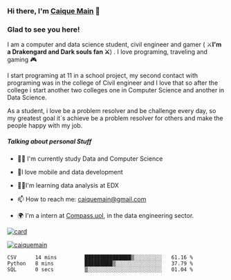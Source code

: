 ### Hi there, I'm [Caique Main](https://github.com/caiquemain) 👋



### Glad to see you here!

I am a computer and data science student, civil engineer and gamer ( :crossed_swords:**I'm a Drakengard and Dark souls fan :crossed_swords:**) . I love programing, traveling and  gaming :video_game:

I start programing at 11 in a school project, my second contact with programing was in the college of Civil engineer and I love that so after the college i start another two colleges one in Computer Science and another in Data Science.  

As a student, i love be a problem resolver and be challenge every day, so my greatest goal it`s achieve be a problem resolver for others and make the people happy with my job.

##### **Talking about personal Stuff** 

- :man_student: I'm currently study Data and Computer Science
- :black_heart:I love mobile and data development
- :man_technologist:I'm learning data analysis at EDX
- 📫 How to reach me: caiquemain@gmail.com
- :earth_africa: I'm a intern at [Compass.uol](https://compass.uol/), in the data engineering sector.

[![card](https://github-readme-stats.vercel.app/api?username=caiquemain&theme=highcontrast)](https://github.com/caiquemain/)



[![caiquemain](https://github-readme-stats.vercel.app/api/top-langs/?username=caiquemain&hide=html&layout=compact=true&theme=highcontrast)](https://github.com/caiquemain/)

<!--START_SECTION:waka-->

```text
CSV      14 mins         ███████████████▒░░░░░░░░░   61.16 %
Python   8 mins          █████████▒░░░░░░░░░░░░░░░   37.79 %
SQL      0 secs          ▒░░░░░░░░░░░░░░░░░░░░░░░░   01.04 %
```

<!--END_SECTION:waka-->









<!--
**caiquemain/caiquemain** is a ✨ _special_ ✨ repository because its `README.md` (this file) appears on your GitHub profile.

Here are some ideas to get you started:

- 🔭 I’m currently working on ...
- 🌱 I’m currently learning ...
- 👯 I’m looking to collaborate on ...
- 🤔 I’m looking for help with ...
- 💬 Ask me about ...
- 📫 How to reach me: ...
- 😄 Pronouns: ...
- ⚡ Fun fact: ...
-->
